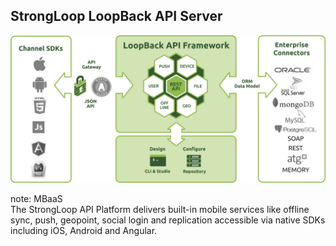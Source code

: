 ##  StrongLoop LoopBack API Server

![alt resources/strongloop/strongloop-loopback-arch.png](resources/strongloop/strongloop-loopback-arch.png)

note:
MBaaS<br>
The StrongLoop API Platform delivers built-in mobile services like offline sync, push, geopoint, social login and replication accessible via native SDKs including iOS, Android and Angular.